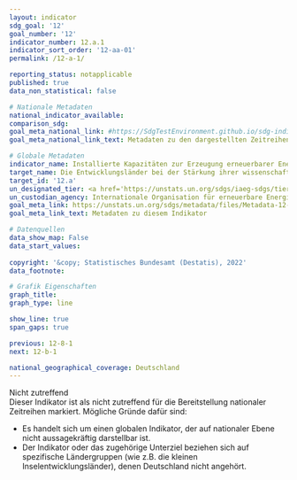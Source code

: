 ```yaml
---
layout: indicator    
sdg_goal: '12'    
goal_number: '12'    
indicator_number: 12.a.1    
indicator_sort_order: '12-aa-01'    
permalink: /12-a-1/    

reporting_status: notapplicable    
published: true    
data_non_statistical: false    

# Nationale Metadaten    
national_indicator_available:     
comparison_sdg:     
goal_meta_national_link: #https://SdgTestEnvironment.github.io/sdg-indicators/public/Meta/12.a.1.pdf
goal_meta_national_link_text: Metadaten zu den dargestellten Zeitreihen    

# Globale Metadaten    
indicator_name: Installierte Kapazitäten zur Erzeugung erneuerbarer Energie in Entwicklungsländern (in Watt pro Kopf)    
target_name: Die Entwicklungsländer bei der Stärkung ihrer wissenschaftlichen und technologischen Kapazitäten im Hinblick auf den Übergang zu nachhaltigeren Konsum- und Produktionsmustern unterstützen    
target_id: '12.a'    
un_designated_tier: <a href='https://unstats.un.org/sdgs/iaeg-sdgs/tier-classification/' title='Klicken Sie hier um weitere Informationen zur UN-Tier-Klassifikation zu erhalten.'  target='_blank'>Tier I</a>    
un_custodian_agency: Internationale Organisation für erneuerbare Energien (IRENA)    
goal_meta_link: https://unstats.un.org/sdgs/metadata/files/Metadata-12-0a-01.pdf    
goal_meta_link_text: Metadaten zu diesem Indikator        

# Datenquellen    
data_show_map: False    
data_start_values:     
    
copyright: '&copy; Statistisches Bundesamt (Destatis), 2022'    
data_footnote:     

# Grafik Eigenschaften    
graph_title:     
graph_type: line    

show_line: true
span_gaps: true    

previous: 12-8-1    
next: 12-b-1    

national_geographical_coverage: Deutschland    
---
```


<span class="status notapplicable">Nicht zutreffend </span><br>
Dieser Indikator ist als nicht zutreffend für die Bereitstellung nationaler Zeitreihen markiert. Mögliche Gründe dafür sind:
-	Es handelt sich um einen globalen Indikator, der auf nationaler Ebene nicht aussagekräftig darstellbar ist.
-	Der Indikator oder das zugehörige Unterziel beziehen sich auf spezifische Ländergruppen (wie z.B. die kleinen Inselentwicklungsländer), denen Deutschland nicht angehört.